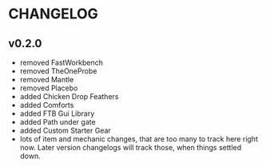# CHANGELOG

## v0.2.0

- removed FastWorkbench
- removed TheOneProbe
- removed Mantle
- removed Placebo
- added Chicken Drop Feathers
- added Comforts
- added FTB Gui Library
- added Path under gate
- added Custom Starter Gear
- lots of item and mechanic changes, that are too many to track here right now. Later version changelogs will track those, when things settled down.